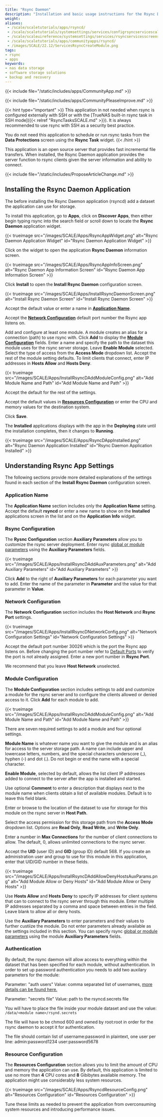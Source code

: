 ```yaml
---
title: "Rsync Daemon"
description: "Installation and basic usage instructions for the Rsync Daemon application in TrueNAS."
weight:
aliases:
 - /scale/scaletutorials/apps/rsyncd/
 - /scale/scaletutorials/systemsettings/services/configrsyncservicescale/
 - /scale/scaleuireference/systemsettings/services/rsyncservicesscreenscale/
 - /scale/scaletutorials/apps/communityapps/rsyncd/
 - /images/SCALE/22.12/ServicesRsyncCreateModule.png
tags:
- rsync
- apps
keywords:
- nas data storage
- software storage solutions
- backup and recovery
---
```


{{< include file="/static/includes/apps/CommunityApp.md" >}}

<!--Comment or remove the following line if your PR changes provide a complete, up-to-date, and working installation tutorial -->
{{< include file=\"/static/includes/apps/CommunityPleaseImprove.md\" >}}

{{< hint type="important" >}}
This application in not needed when rsync is configured externally with SSH or with the [TrueNAS built-in rsync task in SSH mode]({{< relref "RsyncTasksSCALE.md" >}}).
It is always recommended to use rsync with SSH as a security best practice.

You do not need this application to schedule or run rsync tasks from the **Data Protections** screen using the **Rsync Task** widget.
{{< /hint >}}

This application is an open source server that provides fast incremental file transfers.
When installed, the Rsync Daemon application provides the server function to rsync clients given the server information and ability to connect.

{{< include file="/static/includes/ProposeArticleChange.md" >}}

## Installing the Rsync Daemon Application

The before installing the Rsync Daemon application (rsyncd) add a dataset the application can use for storage.

To install this application, go to **Apps**, click on **Discover Apps**, then either begin typing rsync into the search field or scroll down to locate the **Rsync Daemon** application widget.

{{< trueimage src="/images/SCALE/Apps/RsyncAppWidget.png" alt="Rsync Daemon Application Widget" id="Rsync Daemon Application Widget" >}}

Click on the widget to open the application **Rsync Daemon** information screen.

{{< trueimage src="/images/SCALE/Apps/RsyncAppInfoScreen.png" alt="Rsync Daemon App Information Screen" id="Rsync Daemon App Information Screen" >}}

Click **Install** to open the **Install Rsync Daemon** configuration screen.

{{< trueimage src="/images/SCALE/Apps/InstallRsyncDaemonScreen.png" alt="Install Rsync Daemon Screen" id="Install Rsync Daemon Screen" >}}

Accept the default value or enter a name in **[Application Name](#application-name)**.

Accept the **[Network Configuration](#network-configuration)** default port number the Rsync app listens on.

Add and configure at least one module.
A module creates an alias for a connection (path) to use rsync with.
Click **Add** to display the **[Module Configuration](#module-configuration)** fields.
Enter a name and specify the path to the dataset this module uses for the rsync server storage.
Leave **Enable Module** selected.
Select the type of access from the **Access Mode** dropdown list.
Accept the rest of the module setting defaults.
To limit clients that connect, enter IP addresses in **Hosts Allow** and **Hosts Deny**.

{{< trueimage src="/images/SCALE/Apps/InstallRsyncDAddModuleConfig.png" alt="Add Module Name and Path" id="Add Module Name and Path" >}}  

Accept the default for the rest of the settings.

Accept the default values in **[Resources Configuration](#resource-configuration)** or enter the CPU and memory values for the destination system.

Click **Save**.

The **Installed** applications displays with the app in the **Deploying** state until the installation completes, then it changes to **Running**.

{{< trueimage src="/images/SCALE/Apps/RsyncDAppInstalled.png" alt="Rsync Daemon Application Installed" id="Rsync Daemon Application Installed" >}}

## Understanding Rsync App Settings

The following sections provide more detailed explanations of the settings found in each section of the **Install Rsync Daemon** configuration screen.

### Application Name

The **Application Name** section includes only the **Application Name** setting. Accept the default **rsyncd** or enter a new name to show on the **Installed** applications screen in the list and on the **Application Info** widget.

### Rsync Configuration

The **Rysnc Configuration** section **Auxiliary Parameters** allow you to customize the rsync server deployment.
Enter rsync [global or module parameters](https://www.samba.org/ftp/rsync/rsyncd.conf.html) using the **Auxiliary Parameters** fields.

{{< trueimage src="/images/SCALE/Apps/InstallRsyncDAddAuxParameters.png" alt="Add Auxiliary Parameters" id="Add Auxiliary Parameters" >}}

Click **Add** to the right of **Auxiliary Parameters** for each parameter you want to add.
Enter the name of the parameter in **Parameter** and the value for that parameter in **Value**.

### Network Configuration

The **Network Configuration** section includes the **Host Network** and **Rsync Port** settings.

{{< trueimage src="/images/SCALE/Apps/InstallRsyncDNetworkConfig.png" alt="Network Configuration Settings" id="Network Configuration Settings" >}}

Accept the default port number 30026 which is the port the Rsync app listens on.
Before changing the port number refer to [Default Ports](https://www.truenas.com/docs/references/defaultports/) to verify the port is not already assigned. Enter a new port number in **Rsync Port**.

We recommend that you leave **Host Network** unselected.

### Module Configuration

The **Module Configuration** section includes settings to add and customize a module for the rsync server and to configure the clients allowed or denied access to it.
Click **Add** for each module to add.

{{< trueimage src="/images/SCALE/Apps/InstallRsyncDAddModuleConfig.png" alt="Add Module Name and Path" id="Add Module Name and Path" >}}  

There are seven required settings to add a module and four optional settings.

**Module Name** is whatever name you want to give the module and is an alias for access to the server storage path.
A name can include upper and lowercase letters, numbers, and the special characters underscore (_), hyphen (-) and dot (.).
Do not begin or end the name with a special character.

**Enable Module**, selected by default, allows the list client IP addresses added to connect to the server after the app is installed and started.

Use optional **Comment** to enter a description that displays next to the module name when clients obtain a list of available modules.
Default is to leave this field blank.

Enter or browse to the location of the dataset to use for storage for this module on the rsync server in **Host Path**.

Select the access permission for this storage path from the **Access Mode** dropdown list. Options are **Read Only**, **Read Write**, and **Write Only**.

Enter a number in **Max Connections** for the number of client connections to allow. The default, 0, allows unlimited connections to the rsync server.

Accept the **UID** (user ID) and **GID** (group ID) default 568. If you create an administration user and group to use for this module in this application, enter that UID/GID number in these fields.

{{< trueimage src="/images/SCALE/Apps/InstallRsyncDAddAllowDenyHostsAuxParams.png" alt="Add Module Allow or Deny Hosts" id="Add Module Allow or Deny Hosts" >}}

Use **Hosts Allow** and **Hosts Deny** to specify IP addresses for client systems that can to connect to the rsync server through this module.
Enter multiple IP addresses separated by a comma and space between entries in the field.
Leave blank to allow all or deny hosts.

Use the **Auxiliary Parameters** to enter parameters and their values to further custiize the module.
Do not enter parameters already available as the settings included in this section.
You can specify rsync [global or module parameters](https://www.samba.org/ftp/rsync/rsyncd.conf.html) using the module **Auxiliary Parameters** fields.

### Authentication

By default, the rsync daemon will allow access to everything within the dataset that has been specified for each module, without authentication.
In order to set up password authentication you needs to add two auxilary parameters for the module:

Parameter: "auth users"
Value: comma separated list of usernames, [more details can be found here.](https://www.samba.org/ftp/rsync/rsyncd.conf.html#auth_users)

Parameter: "secrets file"
Value: path to the rsyncd.secrets file

You will have to place the file inside your module dataset and use the value: `/data/<module name>/rsynd.secrets`

The file will have to be chmod 600 and owned by root:root in order for the rsync daemon to accept it for authentication.

The file should contain list of username:password in plaintext, one user per line:
admin:password1234
user:password5678

### Resource Configuration

The **Resources Configuration** section allows you to limit the amount of CPU and memory the application can use.
By default, this application is limited to use no more than **4** CPU cores and **8** Gibibytes available memory.
The application might use considerably less system resources.

{{< trueimage src="/images/SCALE/Apps/RsyncdResourceConfig.png" alt="Resources Configuration" id="Resources Configuration" >}}

Tune these limits as needed to prevent the application from overconsuming system resources and introducing performance issues.
